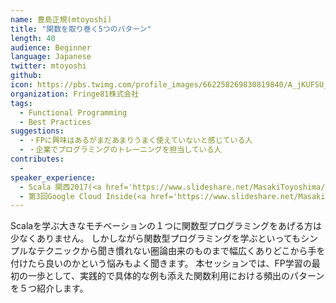 ```yaml
---
name: 豊島正規(mtoyoshi)
title: "関数を取り巻く5つのパターン"
length: 40
audience: Beginner
language: Japanese
twitter: mtoyoshi
github: 
icon: https://pbs.twimg.com/profile_images/662258269830819840/A_jKUFSU_400x400.png
organization: Fringe81株式会社
tags:
  - Functional Programming
  - Best Practices
suggestions:
  - ・FPに興味はあるがまだあまりうまく使えていないと感じている人
  - ・企業でプログラミングのトレーニングを担当している人
contributes:
  - 
speaker_experience:
  - Scala 関西2017(<a href='https://www.slideshare.net/MasakiToyoshima/ladder-of-cqrses'>https://www.slideshare.net/MasakiToyoshima/ladder-of-cqrses</a>)
  - 第3回Google Cloud Inside(<a href='https://www.slideshare.net/MasakiToyoshima/google-cloudinside3'>https://www.slideshare.net/MasakiToyoshima/google-cloudinside3</a>)
---
```

Scalaを学ぶ大きなモチベーションの１つに関数型プログラミングをあげる方は少なくありません。
しかしながら関数型プログラミングを学ぶといってもシンプルなテクニックから聞き慣れない圏論由来のものまで幅広くありどこから手を付けたら良いのかという悩みもよく聞きます。
本セッションでは、FP学習の最初の一歩として、実践的で具体的な例も添えた関数利用における頻出のパターンを５つ紹介します。
